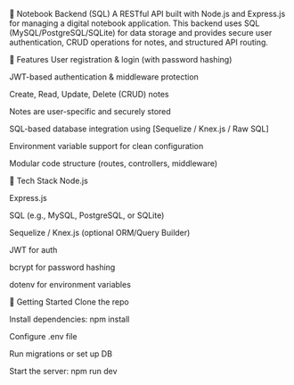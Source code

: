 📓 Notebook Backend (SQL)
A RESTful API built with Node.js and Express.js for managing a digital notebook application. This backend uses SQL (MySQL/PostgreSQL/SQLite) for data storage and provides secure user authentication, CRUD operations for notes, and structured API routing.

🔧 Features
User registration & login (with password hashing)

JWT-based authentication & middleware protection

Create, Read, Update, Delete (CRUD) notes

Notes are user-specific and securely stored

SQL-based database integration using [Sequelize / Knex.js / Raw SQL]

Environment variable support for clean configuration

Modular code structure (routes, controllers, middleware)

📁 Tech Stack
Node.js

Express.js

SQL (e.g., MySQL, PostgreSQL, or SQLite)

Sequelize / Knex.js (optional ORM/Query Builder)

JWT for auth

bcrypt for password hashing

dotenv for environment variables

🚀 Getting Started
Clone the repo

Install dependencies: npm install

Configure .env file

Run migrations or set up DB

Start the server: npm run dev

